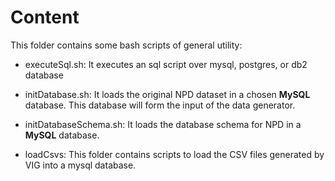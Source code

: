 Content 
==========

This folder contains some bash scripts of general utility:

- executeSql.sh: It executes an sql script over mysql, postgres, or db2 database

- initDatabase.sh: It loads the original NPD dataset in a chosen **MySQL** database. This database will form the input of the data generator.

- initDatabaseSchema.sh: It loads the database schema for NPD in a **MySQL** database.

- loadCsvs: This folder contains scripts to load the CSV files generated by VIG into a mysql database.